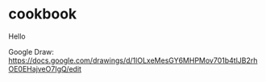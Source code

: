 # cookbook

Hello

Google Draw: https://docs.google.com/drawings/d/1lOLxeMesGY6MHPMov701b4tlJB2rhOE0EHajveO7IgQ/edit
